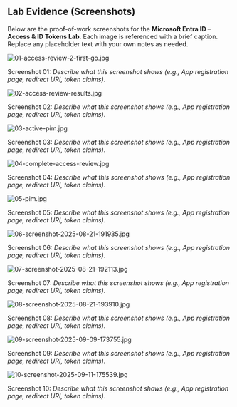 ## Lab Evidence (Screenshots)

Below are the proof-of-work screenshots for the **Microsoft Entra ID – Access & ID Tokens Lab**.
Each image is referenced with a brief caption. Replace any placeholder text with your own notes as needed.

![01-access-review-2-first-go.jpg](screenshots/01-access-review-2-first-go.png)

Screenshot 01: _Describe what this screenshot shows (e.g., App registration page, redirect URI, token claims)_.

![02-access-review-results.jpg](screenshots/02-access-review-results.png)

Screenshot 02: _Describe what this screenshot shows (e.g., App registration page, redirect URI, token claims)_.

![03-active-pim.jpg](screenshots/03-active-pim.png)

Screenshot 03: _Describe what this screenshot shows (e.g., App registration page, redirect URI, token claims)_.

![04-complete-access-review.jpg](screenshots/04-complete-access-review.jpng)

Screenshot 04: _Describe what this screenshot shows (e.g., App registration page, redirect URI, token claims)_.

![05-pim.jpg](screenshots/05-pim.png)

Screenshot 05: _Describe what this screenshot shows (e.g., App registration page, redirect URI, token claims)_.

![06-screenshot-2025-08-21-191935.jpg](screenshots/06-screenshot-2025-08-21-191935.png)

Screenshot 06: _Describe what this screenshot shows (e.g., App registration page, redirect URI, token claims)_.

![07-screenshot-2025-08-21-192113.jpg](screenshots/07-screenshot-2025-08-21-192113.png)

Screenshot 07: _Describe what this screenshot shows (e.g., App registration page, redirect URI, token claims)_.

![08-screenshot-2025-08-21-193910.jpg](screenshots/08-screenshot-2025-08-21-193910.png)

Screenshot 08: _Describe what this screenshot shows (e.g., App registration page, redirect URI, token claims)_.

![09-screenshot-2025-09-09-173755.jpg](screenshots/09-screenshot-2025-09-09-173755.png)

Screenshot 09: _Describe what this screenshot shows (e.g., App registration page, redirect URI, token claims)_.

![10-screenshot-2025-09-11-175539.jpg](screenshots/10-screenshot-2025-09-11-175539.png)

Screenshot 10: _Describe what this screenshot shows (e.g., App registration page, redirect URI, token claims)_.
